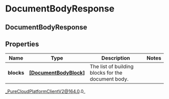 # DocumentBodyResponse

## DocumentBodyResponse

## Properties

|Name | Type | Description | Notes|
|------------ | ------------- | ------------- | -------------|
| **blocks** | [**[DocumentBodyBlock]**](DocumentBodyBlock) | The list of building blocks for the document body. | |



_PureCloudPlatformClientV2@164.0.0_
